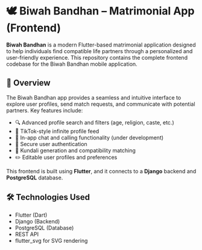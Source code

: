 # 🕊️ Biwah Bandhan – Matrimonial App (Frontend)

**Biwah Bandhan** is a modern Flutter-based matrimonial application designed to help individuals find compatible life partners through a personalized and user-friendly experience. This repository contains the complete frontend codebase for the Biwah Bandhan mobile application.

## 🚀 Overview

The Biwah Bandhan app provides a seamless and intuitive interface to explore user profiles, send match requests, and communicate with potential partners. Key features include:

- 🔍 Advanced profile search and filters (age, religion, caste, etc.)
- 📱 TikTok-style infinite profile feed
- 💬 In-app chat and calling functionality (under development)
- 🔐 Secure user authentication
- 🧾 Kundali generation and compatibility matching
- ✏️ Editable user profiles and preferences

This frontend is built using **Flutter**, and it connects to a **Django** backend and **PostgreSQL** database.

## 🛠️ Technologies Used

- Flutter (Dart)
- Django (Backend)
- PostgreSQL (Database)
- REST API
- flutter_svg for SVG rendering


